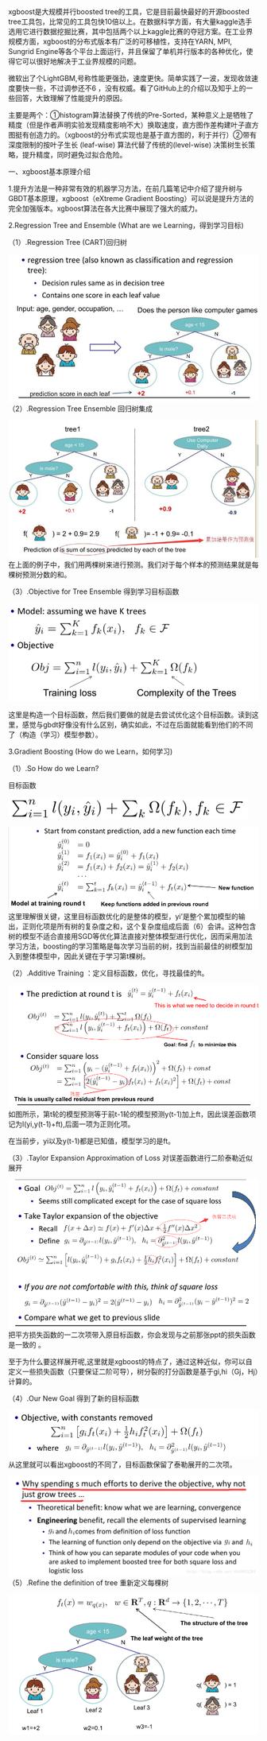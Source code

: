 xgboost是大规模并行boosted tree的工具，它是目前最快最好的开源boosted tree工具包，比常见的工具包快10倍以上。在数据科学方面，有大量kaggle选手选用它进行数据挖掘比赛，其中包括两个以上kaggle比赛的夺冠方案。在工业界规模方面，xgboost的分布式版本有广泛的可移植性，支持在YARN, MPI, Sungrid Engine等各个平台上面运行，并且保留了单机并行版本的各种优化，使得它可以很好地解决于工业界规模的问题。

微软出了个LightGBM,号称性能更强劲，速度更快。简单实践了一波，发现收敛速度要快一些，不过调参还不6 ，没有权威。看了GitHub上的介绍以及知乎上的一些回答，大致理解了性能提升的原因。

主要是两个：①histogram算法替换了传统的Pre-Sorted，某种意义上是牺牲了精度（但是作者声明实验发现精度影响不大）换取速度，直方图作差构建叶子直方图挺有创造力的。（xgboost的分布式实现也是基于直方图的，利于并行）②带有深度限制的按叶子生长 \(leaf-wise\) 算法代替了传统的\(level-wise\) 决策树生长策略，提升精度，同时避免过拟合危险。

一、xgboost基本原理介绍

1.提升方法是一种非常有效的机器学习方法，在前几篇笔记中介绍了提升树与GBDT基本原理，xgboost（eXtreme Gradient Boosting）可以说是提升方法的完全加强版本。xgboost算法在各大比赛中展现了强大的威力。

2.Regression Tree and Ensemble \(What are we Learning，得到学习目标\)

（1）.Regression Tree \(CART\)回归树

![](/assets/gdbt1.png)（2）.Regression Tree Ensemble 回归树集成

![](/assets/gdbt2.png)在上面的例子中，我们用两棵树来进行预测。我们对于每个样本的预测结果就是每棵树预测分数的和。

（3）.Objective for Tree Ensemble 得到学习目标函数

![](/assets/gbdt3.png)

这里是构造一个目标函数，然后我们要做的就是去尝试优化这个目标函数。读到这里，感觉与gbdt好像没有什么区别，确实如此，不过在后面就能看到他们的不同了（构造（学习）模型参数）。

3.Gradient Boosting \(How do we Learn，如何学习\)

（1）.So How do we Learn?

目标函数

![](/assets/gbdt4.png)

![](/assets/gbdt5.png)这里理解很关键，这里目标函数优化的是整体的模型，yi’是整个累加模型的输出，正则化项是所有树的复杂度之和，这个复杂度组成后面（6）会讲。这种包含树的模型不适合直接用SGD等优化算法直接对整体模型进行优化，因而采用加法学习方法，boosting的学习策略是每次学习当前的树，找到当前最佳的树模型加入到整体模型中，因此关键在于学习第t棵树。

（2）.Additive Training ：定义目标函数，优化，寻找最佳的ft。

![](/assets/gbdt6.png)如图所示，第t轮的模型预测等于前t-1轮的模型预测y\(t-1\)加上ft，因此误差函数项记为l\(yi,y\(t-1\)+ft\),后面一项为正则化项。

在当前步，yi以及y\(t-1\)都是已知值，模型学习的是ft。

（3）.Taylor Expansion Approximation of Loss 对误差函数进行二阶泰勒近似展开

![](/assets/gbdt7.png)把平方损失函数的一二次项带入原目标函数，你会发现与之前那张ppt的损失函数是一致的 。

至于为什么要这样展开呢,这里就是xgboost的特点了，通过这种近似，你可以自定义一些损失函数（只要保证二阶可导），树分裂的打分函数是基于gi,hi（Gj，Hj）计算的。

（4）.Our New Goal 得到了新的目标函数

![](/assets/gbdt8.png)从这里就可以看出xgboost的不同了，目标函数保留了泰勒展开的二次项。

![](/assets/gbdt9.png)（5）.Refine the definition of tree 重新定义每棵树

![](/assets/gbdt10.png)

